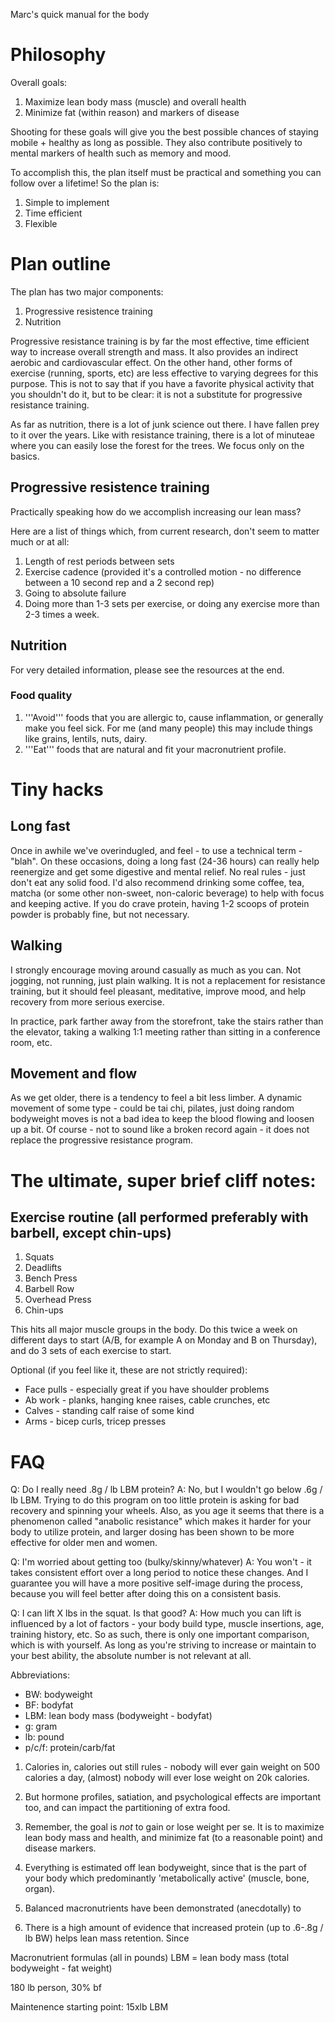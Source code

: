 Marc's quick manual for the body

# Philosophy

Overall goals:
1. Maximize lean body mass (muscle) and overall health
2. Minimize fat (within reason) and markers of disease 

Shooting for these goals will give you the best possible chances of staying mobile + healthy as long as possible. They also contribute positively to mental markers of health such as memory and mood.

To accomplish this, the plan itself must be practical and something you can follow over a lifetime! So the plan is:
1. Simple to implement
2. Time efficient
3. Flexible

# Plan outline

The plan has two major components:
1. Progressive resistence training
2. Nutrition

Progressive resistance training is by far the most effective, time efficient way to increase overall strength and mass. It also provides an indirect aerobic and cardiovascular effect. On the other hand, other forms of exercise (running, sports, etc) are less effective to varying degrees for this purpose. This is not to say that if you have a favorite physical activity that you shouldn't do it, but to be clear: it is not a substitute for progressive resistance training.

As far as nutrition, there is a lot of junk science out there. I have fallen prey to it over the years. Like with resistance training, there is a lot of minuteae where you can easily lose the forest for the trees. We focus only on the basics.

## Progressive resistence training

Practically speaking how do we accomplish increasing our lean mass?

Here are a list of things which, from current research, don't seem to matter much or at all:
1. Length of rest periods between sets
2. Exercise cadence (provided it's a controlled motion - no difference between a 10 second rep and a 2 second rep)
3. Going to absolute failure
4. Doing more than 1-3 sets per exercise, or doing any exercise more than 2-3 times a week.

## Nutrition

For very detailed information, please see the resources at the end.

### Food quality

1. '''Avoid''' foods that you are allergic to, cause inflammation, or generally make you feel sick. For me (and many people) this may include things like grains, lentils, nuts, dairy.
2. '''Eat''' foods that are natural and fit your macronutrient profile.

# Tiny hacks
## Long fast

Once in awhile we've overindugled, and feel - to use a technical term - "blah". On these occasions, doing a long fast (24-36 hours) can 
really help reenergize and get some digestive and mental relief. No real rules - just don't eat any solid food. I'd also recommend
drinking some coffee, tea, matcha (or some other non-sweet, non-caloric beverage) to help with focus and keeping active. If you do crave protein,
having 1-2 scoops of protein powder is probably fine, but not necessary.

## Walking

I strongly encourage moving around casually as much as you can. Not jogging, not running, just plain walking. It is not a replacement for resistance training, but it should feel pleasant, meditative, improve mood, and help recovery from more serious exercise.

In practice, park farther away from the storefront, take the stairs rather than the elevator, taking a walking 1:1 meeting rather than sitting in a conference room, etc.

## Movement and flow

As we get older, there is a tendency to feel a bit less limber. A dynamic movement of some type - could be tai chi, pilates, just doing random bodyweight moves is not a bad idea to keep the blood flowing and loosen up a bit. Of course - not to sound like a broken record again - it does not replace the progressive resistance program.

# The ultimate, super brief cliff notes:

## Exercise routine (all performed preferably with barbell, except chin-ups)
1. Squats
2. Deadlifts
3. Bench Press
4. Barbell Row
5. Overhead Press
6. Chin-ups

This hits all major muscle groups in the body. Do this twice a week on different days to start (A/B, for example A on Monday and B on Thursday), and do 3 sets of each exercise to start.

Optional (if you feel like it, these are not strictly required):
* Face pulls - especially great if you have shoulder problems
* Ab work - planks, hanging knee raises, cable crunches, etc
* Calves - standing calf raise of some kind
* Arms - bicep curls, tricep presses


# FAQ

Q: Do I really need .8g / lb LBM protein?
A: No, but I wouldn't go below .6g / lb LBM. Trying to do this program on too little protein is asking for bad recovery and spinning
your wheels. Also, as you age it seems that there is a phenomenon called "anabolic resistance" which makes it harder for your body to utilize
protein, and larger dosing has been shown to be more effective for older men and women.

Q: I'm worried about getting too (bulky/skinny/whatever)
A: You won't - it takes consistent effort over a long period to notice these changes. And I guarantee you will have a more positive self-image
during the process, because you will feel better after doing this on a consistent basis.

Q: I can lift X lbs in the squat. Is that good?
A: How much you can lift is influenced by a lot of factors - your body build type, muscle insertions, age, training history, etc. So as such,
there is only one important comparison, which is with yourself. As long as you're striving to increase or maintain to your best ability,
the absolute number is not relevant at all.

Abbreviations: 
- BW: bodyweight
- BF: bodyfat
- LBM: lean body mass (bodyweight - bodyfat)
- g: gram
- lb: pound
- p/c/f: protein/carb/fat


1. Calories in, calories out still rules - nobody will ever gain weight on 500 calories a day, (almost) nobody will ever lose weight on 20k calories.
2. But hormone profiles, satiation, and psychological effects are important too, and can impact the partitioning of extra food. 
3. Remember, the goal is *not* to gain or lose weight per se. It is to maximize lean body mass and health, and minimize fat (to a reasonable point) and disease markers.


2. Everything is estimated off lean bodyweight, since that is the part of your body which predominantly 'metabolically active' (muscle, bone, organ).

3. Balanced macronutrients have been demonstrated (anecdotally) to 
1. There is a high amount of evidence that increased protein (up to .6-.8g / lb BW) helps lean mass retention. Since 

Macronutrient formulas (all in pounds)
LBM = lean body mass (total bodyweight - fat weight)

180 lb person, 30% bf

Maintenence starting point: 15xlb LBM
